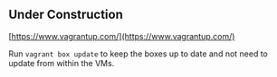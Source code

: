 

## Under Construction


[https://www.vagrantup.com/](https://www.vagrantup.com/)



Run ```vagrant box update``` to keep the boxes up to date and not
need to update from within the VMs.

